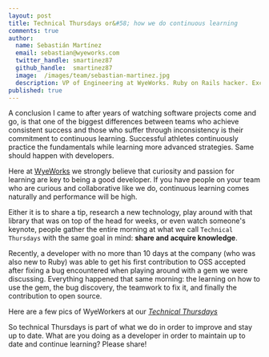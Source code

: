 ```yaml
---
layout: post
title: Technical Thursdays or&#58; how we do continuous learning
comments: true
author:
  name: Sebastián Martínez
  email: sebastian@wyeworks.com
  twitter_handle: smartinez87
  github_handle:  smartinez87
  image:  /images/team/sebastian-martinez.jpg
  description: VP of Engineering at WyeWorks. Ruby on Rails hacker. ExceptionNotification maintainer. Coffee & bacon lover.
published: true
---
```


A conclusion I came to after years of watching software projects come and go, is that one of the biggest differences between teams who achieve consistent success and those who suffer through inconsistency is their commitment to continuous learning.
Successful athletes continuously practice the fundamentals while learning more advanced strategies. Same should happen with developers.

Here at [WyeWorks](http://wyeworks.com) we strongly believe that curiosity and passion for learning are key to being a good developer. If you have people on your team who are curious and collaborative like we do, continuous learning comes naturally and performance will be high.

Either it is to share a tip, research a new technology, play around with that library that was on top of the head for weeks, or even watch someone's keynote, people gather the entire morning at what we call `Technical Thursdays` with the same goal in mind: **share and acquire knowledge**.

Recently, a developer with no more than 10 days at the company (who was also new to Ruby) was able to get his first contribution to OSS accepted after fixing a bug encountered when playing around with a gem we were discussing. Everything happened that same morning: the learning on how to use the gem, the bug discovery, the teamwork to fix it, and finally the contribution to open source.

Here are a few pics of WyeWorkers at our [*Technical Thursdays*](https://www.facebook.com/media/set/?set=a.10152830735998451.1073741830.44674243450&type=1)

So technical Thursdays is part of what we do in order to improve and stay up to date. What are you doing as a developer in order to maintain up to date and continue learning? Please share!
